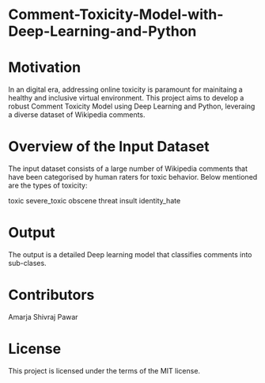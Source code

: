 # Comment-Toxicity-Model-with-Deep-Learning-and-Python

# Motivation
In an digital era, addressing online toxicity is paramount for mainitaing a healthy and inclusive virtual environment. This project aims to develop a robust Comment Toxicity Model using Deep Learning and Python, leveraing a diverse dataset of Wikipedia comments.

# Overview of the Input Dataset
The input dataset consists of a large number of Wikipedia comments that have been categorised by human raters for toxic behavior. Below mentioned are the types of toxicity:

toxic
severe_toxic
obscene
threat
insult
identity_hate


# Output
The output is a detailed Deep learning model that classifies comments into sub-clases.

# Contributors
Amarja Shivraj Pawar

# License
This project is licensed under the terms of the MIT license.
